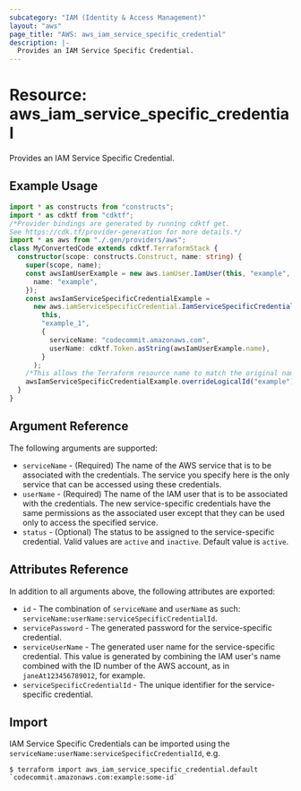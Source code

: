 ```yaml
---
subcategory: "IAM (Identity & Access Management)"
layout: "aws"
page_title: "AWS: aws_iam_service_specific_credential"
description: |-
  Provides an IAM Service Specific Credential.
---
```


# Resource: aws_iam_service_specific_credential

Provides an IAM Service Specific Credential.

## Example Usage

```typescript
import * as constructs from "constructs";
import * as cdktf from "cdktf";
/*Provider bindings are generated by running cdktf get.
See https://cdk.tf/provider-generation for more details.*/
import * as aws from "./.gen/providers/aws";
class MyConvertedCode extends cdktf.TerraformStack {
  constructor(scope: constructs.Construct, name: string) {
    super(scope, name);
    const awsIamUserExample = new aws.iamUser.IamUser(this, "example", {
      name: "example",
    });
    const awsIamServiceSpecificCredentialExample =
      new aws.iamServiceSpecificCredential.IamServiceSpecificCredential(
        this,
        "example_1",
        {
          serviceName: "codecommit.amazonaws.com",
          userName: cdktf.Token.asString(awsIamUserExample.name),
        }
      );
    /*This allows the Terraform resource name to match the original name. You can remove the call if you don't need them to match.*/
    awsIamServiceSpecificCredentialExample.overrideLogicalId("example");
  }
}

```

## Argument Reference

The following arguments are supported:

* `serviceName` - (Required) The name of the AWS service that is to be associated with the credentials. The service you specify here is the only service that can be accessed using these credentials.
* `userName` - (Required) The name of the IAM user that is to be associated with the credentials. The new service-specific credentials have the same permissions as the associated user except that they can be used only to access the specified service.
* `status` - (Optional) The status to be assigned to the service-specific credential. Valid values are `active` and `inactive`. Default value is `active`.

## Attributes Reference

In addition to all arguments above, the following attributes are exported:

* `id` - The combination of `serviceName` and `userName` as such: `serviceName:userName:serviceSpecificCredentialId`.
* `servicePassword` - The generated password for the service-specific credential.
* `serviceUserName` - The generated user name for the service-specific credential. This value is generated by combining the IAM user's name combined with the ID number of the AWS account, as in `janeAt123456789012`, for example.
* `serviceSpecificCredentialId` - The unique identifier for the service-specific credential.

## Import

IAM Service Specific Credentials can be imported using the `serviceName:userName:serviceSpecificCredentialId`, e.g.

```
$ terraform import aws_iam_service_specific_credential.default `codecommit.amazonaws.com:example:some-id`
```

<!-- cache-key: cdktf-0.17.0-pre.15 input-49f9a7fabc31835b3595221858eaf52a0972fb44112ebc1ce2aa14f59754e9f5 -->